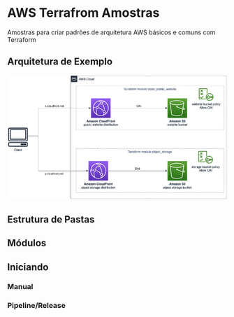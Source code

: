 # AWS Terrafrom Amostras

Amostras para criar padrões de arquitetura AWS básicos e comuns com Terraform

## Arquitetura de Exemplo

![architecture](images/sample-architecture.jpg)

## Estrutura de Pastas

## Módulos

## Iniciando

### Manual

### Pipeline/Release
